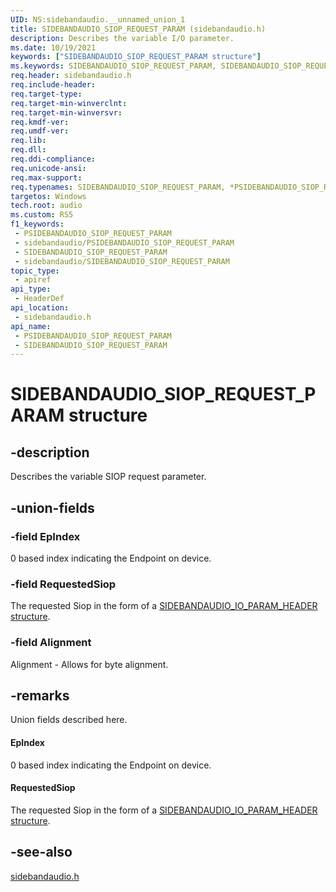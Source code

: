 ```yaml
---
UID: NS:sidebandaudio.__unnamed_union_1
title: SIDEBANDAUDIO_SIOP_REQUEST_PARAM (sidebandaudio.h)
description: Describes the variable I/O parameter.
ms.date: 10/19/2021
keywords: ["SIDEBANDAUDIO_SIOP_REQUEST_PARAM structure"]
ms.keywords: SIDEBANDAUDIO_SIOP_REQUEST_PARAM, SIDEBANDAUDIO_SIOP_REQUEST_PARAM, *PSIDEBANDAUDIO_SIOP_REQUEST_PARAM,
req.header: sidebandaudio.h
req.include-header: 
req.target-type: 
req.target-min-winverclnt: 
req.target-min-winversvr: 
req.kmdf-ver: 
req.umdf-ver: 
req.lib: 
req.dll: 
req.ddi-compliance: 
req.unicode-ansi: 
req.max-support: 
req.typenames: SIDEBANDAUDIO_SIOP_REQUEST_PARAM, *PSIDEBANDAUDIO_SIOP_REQUEST_PARAM
targetos: Windows
tech.root: audio
ms.custom: RS5
f1_keywords:
 - PSIDEBANDAUDIO_SIOP_REQUEST_PARAM
 - sidebandaudio/PSIDEBANDAUDIO_SIOP_REQUEST_PARAM
 - SIDEBANDAUDIO_SIOP_REQUEST_PARAM
 - sidebandaudio/SIDEBANDAUDIO_SIOP_REQUEST_PARAM
topic_type:
 - apiref
api_type:
 - HeaderDef
api_location:
 - sidebandaudio.h
api_name:
 - PSIDEBANDAUDIO_SIOP_REQUEST_PARAM
 - SIDEBANDAUDIO_SIOP_REQUEST_PARAM
---
```


# SIDEBANDAUDIO_SIOP_REQUEST_PARAM structure


## -description

Describes the variable SIOP request parameter.

## -union-fields

### -field EpIndex

0 based index indicating the Endpoint on device.

### -field RequestedSiop

The requested Siop in the form of a [SIDEBANDAUDIO_IO_PARAM_HEADER structure](sidebandaudio\ns-sidebandaudio-sidebandaudio_io_param_header.md). 

### -field Alignment

Alignment - Allows for byte alignment.

## -remarks

Union fields described here.

#### EpIndex

0 based index indicating the Endpoint on device.

#### RequestedSiop

The requested Siop in the form of a [SIDEBANDAUDIO_IO_PARAM_HEADER structure](sidebandaudio\ns-sidebandaudio-sidebandaudio_io_param_header.md). 


## -see-also

[sidebandaudio.h](index.md)

